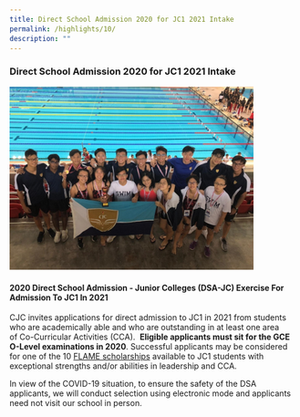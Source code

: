 ```yaml
---
title: Direct School Admission 2020 for JC1 2021 Intake
permalink: /highlights/10/
description: ""
---
```

### **Direct School Admission 2020 for JC1 2021 Intake**

<img src="/images/dsa.jpg" style="width:85%">

#### **2020 Direct School Admission - Junior Colleges (DSA-JC) Exercise For Admission To JC1 In 2021**
CJC invites applications for direct admission to JC1 in 2021 from students who are academically able and who are outstanding in at least one area of Co-Curricular Activities (CCA).  **Eligible applicants must sit for the GCE O-Level examinations in 2020**. Successful applicants may be considered for one of the 10 [FLAME scholarships](https://cjc.moe.edu.sg/admission/scholarships) available to JC1 students with exceptional strengths and/or abilities in leadership and CCA.

In view of the COVID-19 situation, to ensure the safety of the DSA applicants, we will conduct selection using electronic mode and applicants need not visit our school in person.

<span style = "color:  " ><b></b></span>
